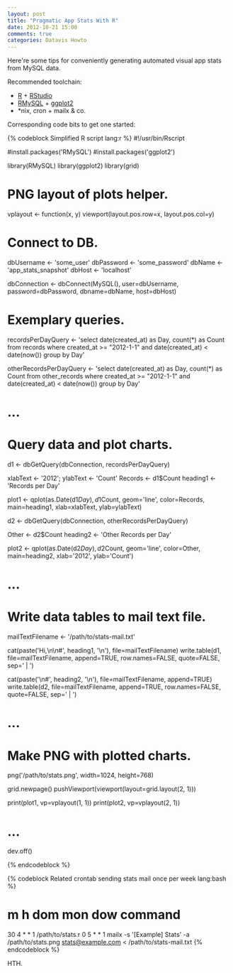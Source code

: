 ```yaml
---
layout: post
title: "Pragmatic App Stats With R"
date: 2012-10-21 15:00
comments: true
categories: Datavis Howto
---
```


Here're some tips for conveniently generating automated visual app stats from MySQL data.

Recommended toolchain:

 * [R](http://www.r-project.org/) + [RStudio](http://www.rstudio.org/)
 * [RMySQL](http://cran.r-project.org/web/packages/RMySQL/) + [ggplot2](http://ggplot2.org/)
 * *nix, cron + mailx & co.

Corresponding code bits to get one started:

{% codeblock Simplified R script lang:r %}
#!/usr/bin/Rscript

#install.packages('RMySQL')
#install.packages('ggplot2')

library(RMySQL)
library(ggplot2)
library(grid)


# PNG layout of plots helper.
vplayout <- function(x, y) viewport(layout.pos.row=x, layout.pos.col=y)


# Connect to DB.
dbUsername <- 'some_user'
dbPassword <- 'some_password'
dbName     <- 'app_stats_snapshot'
dbHost     <- 'localhost'

dbConnection <- dbConnect(MySQL(), user=dbUsername, password=dbPassword,
                          dbname=dbName, host=dbHost)


# Exemplary queries.
recordsPerDayQuery <-
  'select date(created_at) as Day, count(*) as Count from records where created_at >= "2012-1-1" and date(created_at) < date(now()) group by Day'

otherRecordsPerDayQuery <-
  'select date(created_at) as Day, count(*) as Count from other_records where created_at >= "2012-1-1" and date(created_at) < date(now()) group by Day'
# ...


# Query data and plot charts.
d1 <- dbGetQuery(dbConnection, recordsPerDayQuery)

xlabText <- '2012'; ylabText <- 'Count'
Records <- d1$Count
heading1 <- 'Records per Day'

plot1 <- qplot(as.Date(d1$Day), d1$Count, geom='line', color=Records,
               main=heading1, xlab=xlabText, ylab=ylabText)

d2 <- dbGetQuery(dbConnection, otherRecordsPerDayQuery)

Other <- d2$Count
heading2 <- 'Other Records per Day'

plot2 <- qplot(as.Date(d2$Day), d2$Count, geom='line', color=Other,
               main=heading2, xlab='2012', ylab='Count')
# ...


# Write data tables to mail text file.
mailTextFilename <- '/path/to/stats-mail.txt'

cat(paste('Hi,\n\n#', heading1, '\n'), file=mailTextFilename)
write.table(d1, file=mailTextFilename, append=TRUE,
            row.names=FALSE, quote=FALSE, sep=' | ')

cat(paste('\n#', heading2, '\n'), file=mailTextFilename, append=TRUE)
write.table(d2, file=mailTextFilename, append=TRUE,
            row.names=FALSE, quote=FALSE, sep=' | ')
# ...


# Make PNG with plotted charts.
png('/path/to/stats.png', width=1024, height=768)

grid.newpage()
pushViewport(viewport(layout=grid.layout(2, 1)))

print(plot1, vp=vplayout(1, 1))
print(plot2, vp=vplayout(2, 1))
# ...

dev.off()

{% endcodeblock %}


{% codeblock Related crontab sending stats mail once per week lang:bash %}
# m h  dom mon dow   command
30 4 * * 1 /path/to/stats.r
0  5 * * 1 mailx -s '[Example] Stats' -a /path/to/stats.png stats@example.com < /path/to/stats-mail.txt
{% endcodeblock %}

HTH.
